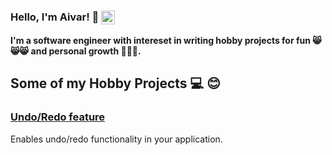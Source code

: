### Hello, I'm Aivar! 👋 [<img align="center" alt="aivaraleksiev | LinkedIn" width="22px" src="https://cdn.jsdelivr.net/npm/simple-icons@v3/icons/linkedin.svg" />][linkedin]

**I'm a software engineer with intereset in writing hobby projects for fun :smile_cat::smile_cat::smile_cat: and personal growth 🚀🚀🚀.**


## Some of my Hobby Projects ‍:computer: :blush:

### [Undo/Redo feature](https://github.com/aivaraleksiev/UndoRedoFeature)
Enables undo/redo functionality in your application.

[linkedin]: https://bg.linkedin.com/in/aivar-aleksiev-088463214
